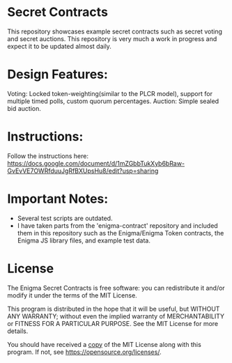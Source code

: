 # Secret Contracts

This repository showcases example secret contracts such as secret voting and secret auctions. This repository is very much a work in progress and expect it to be updated almost daily.

# Design Features:

Voting: Locked token-weighting(similar to the PLCR model), support for multiple timed polls, custom quorum percentages.
Auction: Simple sealed bid auction.

# Instructions:

Follow the instructions here: https://docs.google.com/document/d/1mZGbbTukXyb6bRaw-GvEvVE7OWRfduuJgRfBXUpsHu8/edit?usp=sharing

# Important Notes:

* Several test scripts are outdated.
* I have taken parts from the 'enigma-contract' repository and included them in this repository such as the Enigma/Enigma Token contracts, the Enigma JS library files, and example test data.

# License

The Enigma Secret Contracts is free software: you can redistribute it and/or modify it under the terms of the MIT License.

This program is distributed in the hope that it will be useful, but WITHOUT ANY WARRANTY; without even the implied warranty of MERCHANTABILITY or FITNESS FOR A PARTICULAR PURPOSE.  See the MIT License for more details.

You should have received a [copy](LICENSE) of the MIT License along with this program.  If not, see <https://opensource.org/licenses/>.

